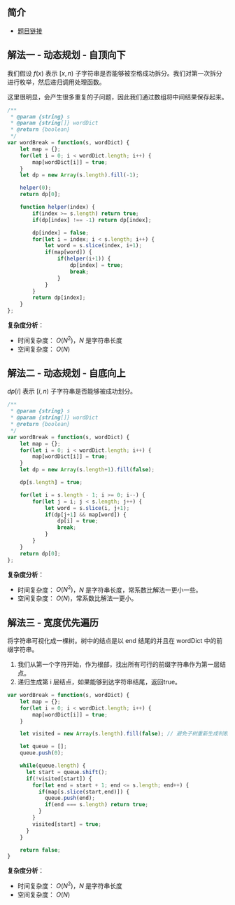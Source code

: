  
 
 
## 简介
- [题目链接](https://leetcode-cn.com/problems/word-break/)

## 解法一 - 动态规划 - 自顶向下
我们假设 $f(x)$ 表示 $[x, n)$ 子字符串是否能够被空格成功拆分。我们对第一次拆分进行枚举，然后递归调用处理函数。

这里很明显，会产生很多重复的子问题，因此我们通过数组将中间结果保存起来。

```javascript
/**
 * @param {string} s
 * @param {string[]} wordDict
 * @return {boolean}
 */
var wordBreak = function(s, wordDict) {
    let map = {};
    for(let i = 0; i < wordDict.length; i++) {
        map[wordDict[i]] = true;
    }
    let dp = new Array(s.length).fill(-1);

    helper(0);
    return dp[0];

    function helper(index) {
        if(index >= s.length) return true;
        if(dp[index] !== -1) return dp[index];

        dp[index] = false;
        for(let i = index; i < s.length; i++) {
            let word = s.slice(index, i+1);
            if(map[word]) {
                if(helper(i+1)) {
                    dp[index] = true;
                    break;
                }
            }
        }
        return dp[index];
    }
};
```

**复杂度分析**：
- 时间复杂度： $O(N^2)$，$N$ 是字符串长度
- 空间复杂度： $O(N)$

## 解法二 - 动态规划 - 自底向上
$dp[i]$ 表示 $[i, n)$ 子字符串是否能够被成功划分。

```javascript
/**
 * @param {string} s
 * @param {string[]} wordDict
 * @return {boolean}
 */
var wordBreak = function(s, wordDict) {
    let map = {};
    for(let i = 0; i < wordDict.length; i++) {
        map[wordDict[i]] = true;
    }
    let dp = new Array(s.length+1).fill(false);

    dp[s.length] = true;

    for(let i = s.length - 1; i >= 0; i--) {
        for(let j = i; j < s.length; j++) {
            let word = s.slice(i, j+1);
            if(dp[j+1] && map[word]) {
                dp[i] = true;
                break;
            }
        }
    }
    return dp[0];
};
```

**复杂度分析**：
- 时间复杂度： $O(N^2)$，$N$ 是字符串长度，常系数比解法一更小一些。
- 空间复杂度： $O(N)$，常系数比解法一更小。

## 解法三 - 宽度优先遍历
将字符串可视化成一棵树。树中的结点是以 end 结尾的并且在 wordDict 中的前缀字符串。

1. 我们从第一个字符开始，作为根部，找出所有可行的前缀字符串作为第一层结点。
2. 递归生成第 i 层结点，如果能够到达字符串结尾，返回true。

```javascript
var wordBreak = function(s, wordDict) {
    let map = {};
    for(let i = 0; i < wordDict.length; i++) {
        map[wordDict[i]] = true;
    }

    let visited = new Array(s.length).fill(false); // 避免子树重新生成判断

    let queue = [];
    queue.push(0);

    while(queue.length) {
      let start = queue.shift();
      if(!visited[start]) {
        for(let end = start + 1; end <= s.length; end++) {
          if(map[s.slice(start,end)]) {
            queue.push(end);
            if(end === s.length) return true;
          }
        }
        visited[start] = true;
      }
    }

    return false;
}
```

**复杂度分析**：
- 时间复杂度： $O(N^2)$，$N$ 是字符串长度
- 空间复杂度： $O(N)$